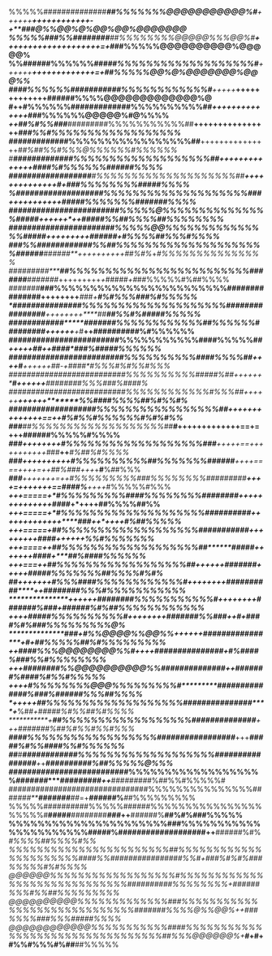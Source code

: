 %%%%%##############***##%%%%%%%@@@@@@@@@@@%#**++++++*******++++++++++++*-+**###@%%@@%@%@@%@@%@@@@@@@
%%%%%###%%########****##%%%%%%%%@@@@@%%%@@%#**+++++++******+++++++++++++=+*###%%%%%@@@@@@@@@@%@@@@@%
%%######%%%%%%###*****##%%%%%%%%%%%%%%%%%%%#**++++++*******+++++++++++++=+*##%%%%%@@%@%@@@@@@@%@@@%%
##****##%%%%%%###******########%%%%%%%%%%%%#**+++++*********+++++++++++++**######%%%%@@@@@@@@@@@@@%@
#**++**#%%%%%%###******##########%%%%%%%%%%##***************++++++++++++++*****###%%%%%%@@@@@%#@%%%%
***++**##%#%%###*******#########%%%%%%%%%%%##**************++++++++++++++++*###%%#%%%%%%%%%%%%%%%%%%
******##########*******###%%%%%%%%%%%%%%%%%##**************+++++++++++++++*##%##%%#%%%@%%%%%%#%%%%%%
#****############******#%%%%%%%%%%%%%%%%%%%##**************++++++++++++++***####%#%%%%%%###**###%%%%
##################*****#%%%%%%%%%%%%%%%%%%%%##**************++++++++++++++*#+##*#%%%%%%%%####**#%%%%
%##################****#%%%%%%%%%%%%%%%%%%%%###****************+++++++++++*#*##*##%%%%%%%#######%%%%
########################%%%%%@%%%%%%%%%%%%%%%#####***************++++++*++**#*####%%##%%%%##%%%%%%%%
#######################%%%%%@@%%%%%%%%%%%%%%%#####***************+++++++++**#*#####*+#%%%%##%%%#%%%%
###%%########**####%%##%%%%%%%%%%%%%%%%%%%%%######*******######**++++++++++*##%#%*+*#%%%%%%%%%%%%%%%
#########********##%%%%%%%%%%%%%%%%%%%%%%%%%#######*****#######*+++++++++*+*#####*+#*##%%%%%#%##%%%%
*#######*********###%%%%%%%%%%%%%%%%%%%%%%%%########****#######**++++++++***#*##*+**#%#%%%###%#%%%%%
*########********#######%%%%%%%%%%%%%%%%%%%%########***########**++++++++*****##****##%%#%#####%%%%%
############*****#######%%%%%%%%%%%%##%%%%%%##**********#######***++++++***+*#**++##########%#%%%%%%
########################%%%%%%%%%%%####%%%%%#*****************#*****+++++***##++####*###%#####%%%%%%
#########################%%%%%%%%%%####%%%%##**++++***********#*****+++++**+##*-+##*##*#%%%#%#%%#%%%
##########################%%%%%%%%%%#####%##**++++++**********#****++++++****###*####**#%%%###%####%
##########################%%%%%%%%%%%%#%%%##**++++++**************++++++*******%**%####%%%%#*#%#%%#%
###***#######**######**###%%%%%%%%%%%%%%%%%##**++++************+++++++++**+==++**#%#%%#%%%%%%#%#%#%%
********###************##%%%%%%%%%%%%%%%%%%%##**********#***++++++++++++**+==+=+++###**###%%%%%#%%%%
********###***++++++++**#%%%%%%%%%%%%%%%%%%%###************+++++==+++++++*++*++#*##**++***#%##%#%%%%
*******###***++++++++++*#%%%%%%%%%%##%%%%%%%######*********++++====++++=+*+*##*%###+*++*+**#**%##%%%
*******###***+++++++=++*#%%%%%%%%%###%%%%%%%%#########*****++++=+++++++==***####%**+*++*+*#%%%%%#%%%
**************+++=====+*#%%%%%%%%%####%%%%%%%%########*****++++++++++++++*#*#***##+*++++**##%%%%##%%
**************+++=====+*#%%%%%%%%%%%%%%%%%%%%##########*****+++++++++++++****#**##++*++++**#%##%%%%%
**************+++=====+*##%%%%%%%%%%%%%%%%%%%###########*******+++++++++****###*#*+++++*+*%%#%%%%%%%
**************+++====++*##%%%%%%%%%%%%%%%%%%%##*******#####********+++++*+*+###*#*+****##%####%%%%%%
***************+++===++*##%%%%%%%%%%%%%%%%%%##*++++++**#######******+++++***#*####*%%%%%%%##%%%%#%#%
******##*******+++++++**#%%%####%%%%%%%%%%%%#*++++++++*##########*******+*+*#*#######%%%#%%%%%%%%%%%
****************++++++*######**##%%%%%%%%%%%#*++++++++*#######%###******+**#**#####%#%##%%%%%%%%%%%%
*****************++++**###******##%%%%%%%%%%#*++++++++*#######%%###*****+*+#*+##*##%#%###%%%%%%%%%@%
***********************###**+***#%%@@@@%%@@%%**++++++**#############****+**#*+*#*#%%%%%##%#%%%%%%%%%
******************++***###*****#%%%@@@@@@@@%%#*++++****###############**+**#***%*####%###%%#%%%%%%%%
******************+++**########%%@@@@@@@@@@%%#**********#*############**++*#**##*####%####%#%%#%%%%%
***********+******+++***#%%%%%%%%@@@%%%%%%%%%#**********#*###########*****#*#*%#*#*#%######%%%##%%%%
**********++******+++***##%%%%%%%%%%%%%%%%%%%##********#############****+*****%##*+#####%#%%##%#%%%%
***********+*************##%%%%%%%%%%%%%%%%%%##***#****###########******+++***####*###%##%#%%#%%#%%%
****************##*******##%%%%%%%%%%%%%%%%%%######****###########******+++***#####%#%%####%%#%%%%%%
##***#*******#########**###%%%%%%%%%%%%%%%%%%%#####******###########****+*+**###*#######%##%%%%%@%%%
##########*################%%%%%%%%%%%%%%%%%%%####*###****#########*****++***###*######*%##%%#%%%%%#
###############################%%%%%%%%%%%%%%%####*###*****#######***##*=+***###*###%***##*%%%%%%%%%
%%%%%##########%%%%%######%%%%%%%%%%%%%%%%%%%%%#**#####**########***###*++**#*##*###%**##%#%###%%%%%
%%%%%%%%%%%%%%%%%%%%%%###%%%%%%%%%%%%%%%%%%%%%%#####%###################++**######%#%*#%%%%##%%%%#%%
%%%%%%%%%%%%%%%%%%%%%%%##%%%%%%%%%%%%%%%%%%%%%%####%%################%%#+***###*%#%#%###%%%%%#%#%%%%
@@@@@@%%%%%%%%%%%%%%%%%%#%%%%%%%%%%%%%%%%%%%%%%%%%%%%%##########%%%%%%%%+***###*###%%%#%%##%%%%%%%%%
@@@@@@@@@@%%%%%%%%%%%%%###%%%%%%%%%%%%%%%%%%%%%%%%%%%%%#######%%%%@%%@@%++**###**%%%%###%%%#####%%%%
@@@@@@@@@@@@%%%%%%%%%%%####%%%%%%%%%%%%%%%%%%%%%%%%%%%%%%%%%##%%%@@@@@@%+***#+#+#%%#%%%#%##**##%%%%%
